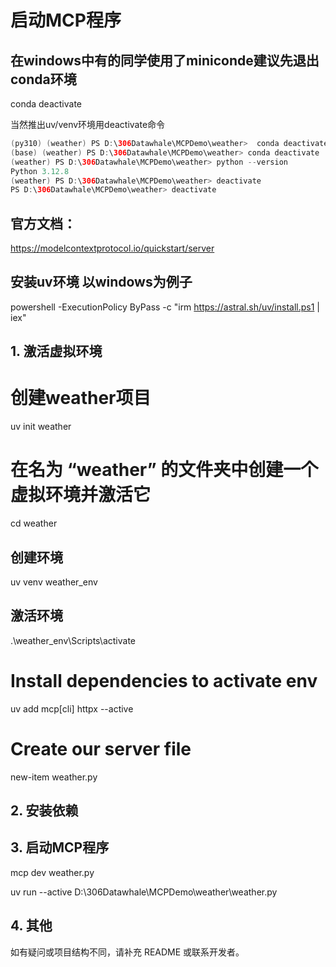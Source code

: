 # 启动MCP程序
## 在windows中有的同学使用了miniconde建议先退出conda环境
conda deactivate

当然推出uv/venv环境用deactivate命令

```java
(py310) (weather) PS D:\306Datawhale\MCPDemo\weather>  conda deactivate
(base) (weather) PS D:\306Datawhale\MCPDemo\weather> conda deactivate
(weather) PS D:\306Datawhale\MCPDemo\weather> python --version
Python 3.12.8
(weather) PS D:\306Datawhale\MCPDemo\weather> deactivate
PS D:\306Datawhale\MCPDemo\weather> deactivate
```

## 官方文档：
https://modelcontextprotocol.io/quickstart/server
## 安装uv环境 以windows为例子
powershell -ExecutionPolicy ByPass -c "irm https://astral.sh/uv/install.ps1 | iex"

## 1. 激活虚拟环境

# 创建weather项目
uv init weather


# 在名为 “weather” 的文件夹中创建一个虚拟环境并激活它
cd weather
## 创建环境
uv venv weather_env
## 激活环境
.\weather_env\Scripts\activate

# Install dependencies to activate env
uv add mcp[cli] httpx --active

# Create our server file
new-item weather.py

## 2. 安装依赖


## 3. 启动MCP程序
mcp dev weather.py

uv run --active D:\\306Datawhale\\MCPDemo\\weather\\weather.py

## 4. 其他

如有疑问或项目结构不同，请补充 README 或联系开发者。
